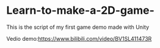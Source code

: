 # Learn-to-make-a-2D-game-
This is the script of my first game demo made with Unity

Vedio demo:https://www.bilibili.com/video/BV1SL411473R
